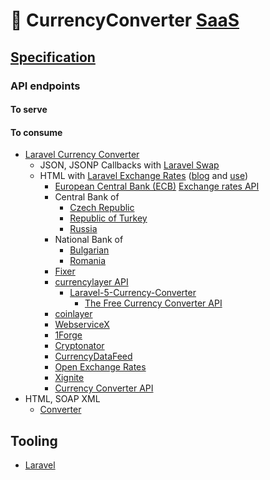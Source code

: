 # 💱 CurrencyConverter [SaaS](https://en.wikipedia.org/wiki/Software_as_a_service)

## [Specification](https://github.com/noud/CurrencyConverter-SaaS/blob/master/docs/VCN_Development_-_Assignment.pdf)

### API endpoints

#### To serve

#### To consume

- [Laravel Currency Converter](https://danielmellum.com/projects/currency-converter)
    - JSON, JSONP Callbacks with [Laravel Swap](https://github.com/florianv/laravel-swap)
    - HTML with [Laravel Exchange Rates](https://github.com/ash-jc-allen/laravel-exchange-rates) ([blog](https://laravel-news.com/laravel-exchange-rates-api-package) and [use](https://vebcodex.com/how-to-use-laravel-exchange-rates-api-package))
        - [European Central Bank (ECB)](https://www.ecb.europa.eu) [Exchange rates API](http://exchangeratesapi.io)
        - Central Bank of
            - [Czech Republic](https://www.cnb.cz)
            - [Republic of Turkey](http://www.tcmb.gov.tr)
            - [Russia](https://cbr.ru)
        - National Bank of
            - [Bulgarian](http://bnb.bg)
            - [Romania](http://www.bnr.ro)
        - [Fixer](https://fixer.io)
        - [currencylayer API](https://currencylayer.com)
            - [Laravel-5-Currency-Converter](https://libraries.io/github/blueskan/Laravel-5-Currency-Converter)
                - [The Free Currency Converter API](https://free.currencyconverterapi.com)
        - [coinlayer](https://coinlayer.com)
        - [WebserviceX](http://www.webservicex.net)
        - [1Forge](https://1forge.com)
        - [Cryptonator](https://www.cryptonator.com)
        - [CurrencyDataFeed](https://currencydatafeed.com)
        - [Open Exchange Rates](https://openexchangerates.org)
        - [Xignite](https://www.xignite.com)
        - [Currency Converter API](https://www.currencyconverterapi.com)
- HTML, SOAP XML
    - [Converter](http://currencyconverter.kowabunga.net/converter.asmx)

## Tooling

- [Laravel](https://github.com/laravel/laravel/blob/master/README.md)